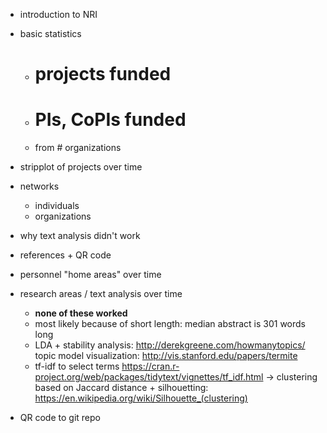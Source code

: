 - introduction to NRI
- basic statistics
	- # projects funded
	- # PIs, CoPIs funded
	- from # organizations
- stripplot of projects over time
- networks
	- individuals
	- organizations
- why text analysis didn't work
- references + QR code


- personnel "home areas" over time
- research areas / text analysis over time
	- **none of these worked**
	- most likely because of short length: median abstract is 301 words long
	- LDA + stability analysis: http://derekgreene.com/howmanytopics/
		topic model visualization: http://vis.stanford.edu/papers/termite
	- tf-idf to select terms 
		https://cran.r-project.org/web/packages/tidytext/vignettes/tf_idf.html
		-> clustering based on Jaccard distance + 
		silhouetting: https://en.wikipedia.org/wiki/Silhouette_(clustering)
- QR code to git repo

